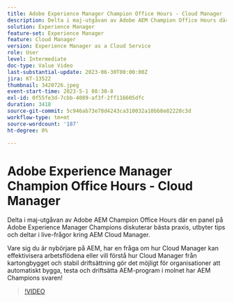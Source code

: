 ```yaml
---
title: Adobe Experience Manager Champion Office Hours - Cloud Manager
description: Delta i maj-utgåvan av Adobe AEM Champion Office Hours där en panel på Adobe Experience Manager Champions diskuterar bästa praxis, delar tips och deltar i live-frågor kring AEM Cloud Manager. Vare sig du är nybörjare på AEM, vill du veta hur Cloud Manager kan effektivisera arbetsflödena eller vill förstå hur Cloud Manager från kartongen kan bygga upp en stabil driftsättning så att organisationer kan bygga, testa och driftsätta AEM program i molnet automatiskt, vårt AEM pioner har svaren!
solution: Experience Manager
feature-set: Experience Manager
feature: Cloud Manager
version: Experience Manager as a Cloud Service
role: User
level: Intermediate
doc-type: Value Video
last-substantial-update: 2023-06-30T00:00:00Z
jira: KT-13522
thumbnail: 3420726.jpeg
event-start-time: 2023-5-1 08:30-8
exl-id: 0f55fe3d-7cbb-4089-af3f-2ff116605dfc
duration: 3418
source-git-commit: 5c946ab73e78d4243ca310032a10bb8e82228c3d
workflow-type: tm+mt
source-wordcount: '187'
ht-degree: 0%

---
```


# Adobe Experience Manager Champion Office Hours - Cloud Manager

Delta i maj-utgåvan av Adobe AEM Champion Office Hours där en panel på Adobe Experience Manager Champions diskuterar bästa praxis, utbyter tips och deltar i live-frågor kring AEM Cloud Manager.

Vare sig du är nybörjare på AEM, har en fråga om hur Cloud Manager kan effektivisera arbetsflödena eller vill förstå hur Cloud Manager från kartongbygget och stabil driftsättning gör det möjligt för organisationer att automatiskt bygga, testa och driftsätta AEM-program i molnet har AEM Champions svaren!

>[!VIDEO](https://video.tv.adobe.com/v/3420726/?learn=on)
